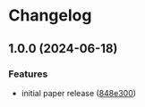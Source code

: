 # Changelog

## 1.0.0 (2024-06-18)


### Features

* initial paper release ([848e300](https://github.com/AnthonyPorthouse/paper-server/commit/848e3002827fa9dfde570e73baa32e2075b2bc92))
